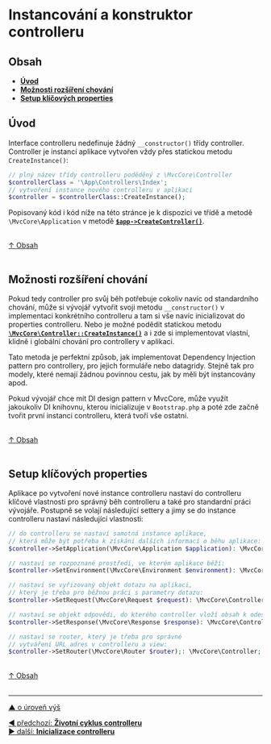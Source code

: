# Instancování a konstruktor controlleru

## Obsah
- [**Úvod**](#úvod)
- [**Možnosti rozšíření chování**](#možnosti-rozšíření-chování)
- [**Setup klíčových properties**](#setup-klíčových-properties)

## Úvod
Interface controlleru nedefinuje žádný `__constructor()` třídy controller.
Controller je instancí aplikace vytvořen vždy přes statickou metodu `CreateInstance()`:
```php
// plný název třídy controlleru poděděný z \MvcCore\Controller
$controllerClass = '\App\Controllers\Index'; 
// vytvoření instance nového controlleru v aplikaci
$controller = $controllerClass::CreateInstance();
```

Popisovaný kód i kód níže na této stránce je k dispozici
ve třídě a metodě `\MvcCore\Application` v metodě [**`$app->CreateController()`**](https://github.com/mvccore/mvccore/blob/master/src/MvcCore/Application/Dispatching.php#L197).

&nbsp;  
[↑ Obsah](#obsah)  
&nbsp;&nbsp; 

## Možnosti rozšíření chování
Pokud tedy controller pro svůj běh potřebuje cokoliv navíc od standardního 
chování, může si vývojář vytvořit svoji metodu `__constructor()` v implementaci
konkrétního controlleru a tam si vše navíc inicializovat do properties controlleru.
Nebo je možné podědit statickou metodu [**`\MvcCore\Controller::CreateInstance()`**](https://github.com/mvccore/mvccore/blob/master/src/MvcCore/Controller/Dispatching.php#L26) 
a i zde si implementovat vlastní, klidně i globální chování pro controllery v aplikaci.

Tato metoda je perfektní způsob, jak implementovat Dependency Injection pattern 
pro controllery, pro jejich formuláře nebo datagridy. Stejně tak pro modely, 
které nemají žádnou povinnou cestu, jak by měli být instancovány apod.

Pokud vývojář chce mít DI design pattern v MvcCore, může využít jakoukoliv DI knihovnu,
kterou inicializuje v `Bootstrap.php` a poté zde začně tvořit první instanci controlleru,
která tvoří vše ostatní.

&nbsp;  
[↑ Obsah](#obsah)  
&nbsp;&nbsp; 

## Setup klíčových properties
Aplikace po vytvoření nové instance controlleru nastaví do controlleru 
klíčové vlastnosti pro správný běh controlleru a také pro standardní práci vývojáře.
Postupně se volají následující settery a jimy se do instance controlleru nastaví následující vlastnosti:
```php
// do controlleru se nastaví samotná instance aplikace, 
// která může být potřeba k získání dalších informací o běhu aplikace: 
$controller->SetApplication(\MvcCore\Application $application): \MvcCore\Controller;

// nastaví se rozpoznané prostředí, ve kterém aplikace běží:
$controller->SetEnvironment(\MvcCore\Environment $environment): \MvcCore\Controller;

// nastaví se vyřizovaný objekt dotazu na aplikaci, 
// který je třeba pro běžnou práci s parametry dotazu:
$controller->SetRequest(\MvcCore\Request $request): \MvcCore\Controller;

// nastaví se objekt odpovědi, do kterého controller vloží obsah k odeslání:
$controller->SetResponse(\MvcCore\Response $response): \MvcCore\Controller;

// nastaví se router, který je třeba pro správné 
// vytváření URL adres v controlleru a view:
$controller->SetRouter(\MvcCore\Router $router);: \MvcCore\Controller;
```

&nbsp;  
[↑ Obsah](#obsah)  
&nbsp;&nbsp; 

---

[▲ o úroveň výš](../README.md)

<div class="prev-next">

[◀ předchozí: **Životní cyklus controlleru**](./lifecycle.md)  
[▶ další: **Inicializace controlleru**](./initialization.md)  

</div>